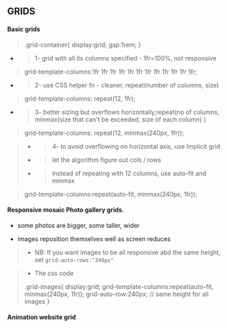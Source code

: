 ##  GRIDS
####  Basic grids
> .grid-container{
> display:grid;
  gap:1rem;
}




- > 1- grid with all its columns specified - 1fr=100%, not responsive
> grid-template-columns:1fr 1fr 1fr 1fr 1fr 1fr 1fr 1fr 1fr 1fr 1fr 1fr;

- >2- use CSS helper fn - cleaner, repeat(number of columns, size) 
>grid-template-columns: repeat(12, 1fr);
    
- >3- better sizing but overflows horizontally,repeat(no of columns, minmax(size that can't be exceeded, size of each column) ) 
>grid-template-columns: repeat(12, minmax(240px, 1fr));


> - >4- to avoid overflowing on horizontal axis, use Implicit grid
> - >let the algorithm figure out cols / rows
> - >instead of repeating with 12 columns, use auto-fit and minmax

>grid-template-columns:repeat(auto-fit, minmax(240px, 1fr));


#### Responsive mosaic Photo gallery grids.
- some photos are bigger, some taller, wider

- images reposition themselves well as screen reduces

> - NB: 
> If you want images to be all responsive abd the same height, set `grid-auto-rows:"240px"`

> - The css code
> 
> .grid-images{
> display:grid;
> grid-template-columns:repeat(auto-fit, minmax(240px, 1fr));
> grid-auto-row:240px;  // same height for all images
> }

####   Animation website grid



